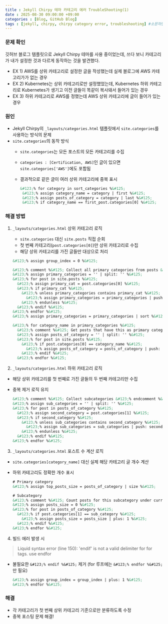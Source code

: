 ```yaml
---
title : Jekyll Chirpy 테마 카테고리 에러 TroubleShooting(1)
date : 2025-08-30 09:00:00 +09:00
categories : [Blog, GitHub Blog]
tags : [jekyll, chirpy, chirpy category error, troubleshooting] #소문자만 가능
---
```


### 문제 확인

깃허브 블로그 템플릿으로 Jekyll Chirpy 테마를 사용 중이었는데, 쓰다 보니 카테고리가 내가 설정한 것과 다르게 동작하는 것을 발견했다.

- EX 1) AWS를 상위 카테고리로 설정한 글을 작성했는데 실제 블로그에 AWS 카테고리가가 없는 경우
- EX 2) Kubernetes는 상위 카테고리로만 설정했었는데, Kubernetes 하위 카테고리로 Kubernetes가 생기고 이전 글들이 똑같이 복사돼서 들어가 있는 경우
- EX 3) 하위 카테고리로 AWS를 정했는데 AWS 상위 카테고리에 글이 들어가 있는 경우

### 원인

- Jekyll Chirpy의 `_layouts/categories.html` 템플릿에서 `site.categories`를 사용하는 방식의 문제
- `site.categories`의 동작 방식
    - `site.categories`는 모든 포스트의 모든 카테고리를 수집
    - `categories : [Certification, AWS]`인 글이 있으면 `site.categories['AWS']`에도 포함됨
    - 결과적으로 같은 글이 여러 상위 카테고리에 중복 표시
        
        ```html
        &#123;% for category in sort_categories %&#125;
         &#123;% assign category_name = category | first %&#125;
         &#123;% assign posts_of_category = category | last %&#125;
         &#123;% if category_name == first_post.categories[0] %&#125;
        ```
        

### 해결 방법

1. `_layouts/categories.html` 상위 카테고리 로직
    - `site.categories` 대신 `site.posts` 직접 순회
    - 첫 번째 카테고리(`post.categories[0]`)만 상위 카테고리로 수집
    - 해당 상위 카테고리를 가진 글들만 대상으로 처리
    
    ```html
    &#123;% assign group_index = 0 %&#125;
    
    &#123;% comment %&#125; Collect all primary categories from posts &#123;% endcomment %&#125;
    &#123;% assign primary_categories = '' | split: '' %&#125;
    &#123;% for post in site.posts %&#125;
      &#123;% assign primary_cat = post.categories[0] %&#125;
      &#123;% if primary_cat %&#125;
        &#123;% unless primary_categories contains primary_cat %&#125;
          &#123;% assign primary_categories = primary_categories | push: primary_cat %&#125;
        &#123;% endunless %&#125;
      &#123;% endif %&#125;
    &#123;% endfor %&#125;
    &#123;% assign primary_categories = primary_categories | sort %&#125;
    
    &#123;% for category_name in primary_categories %&#125;
      &#123;% comment %&#125; Get posts that have this as primary category &#123;% endcomment %&#125;
      &#123;% assign posts_of_category = '' | split: '' %&#125;
      &#123;% for post in site.posts %&#125;
        &#123;% if post.categories[0] == category_name %&#125;
          &#123;% assign posts_of_category = posts_of_category | push: post %&#125;
        &#123;% endif %&#125;
      &#123;% endfor %&#125;
    ```
    

2. `_layouts/categories.html` 하위 카테고리 로직

- 해당 상위 카테고리를 첫 번째로 가진 글들의 두 번째 카테고리만 수집
- 중복 제거 로직 유지
    
    ```html
    &#123;% comment %&#125; Collect subcategories &#123;% endcomment %&#125;
    &#123;% assign sub_categories = '' | split: '' %&#125;
    &#123;% for post in posts_of_category %&#125;
      &#123;% assign second_category = post.categories[1] %&#125;
      &#123;% if second_category %&#125;
        &#123;% unless sub_categories contains second_category %&#125;
          &#123;% assign sub_categories = sub_categories | push: second_category %&#125;
        &#123;% endunless %&#125;
      &#123;% endif %&#125;
    &#123;% endfor %&#125;
    ```
    

3. `_layouts/categories.html` 포스트 수 계산 로직

- `site.categories[category_name]` 대신 실제 해당 카테고리 글 개수 계산
- 하위 카테고리도 정확한 개수 표시
    
    ```html
    # Primary category
    &#123;% assign top_posts_size = posts_of_category | size %&#125;
    
    # Subcategory
    &#123;% comment %&#125; Count posts for this subcategory under current primary category &#123;% endcomment %&#125;
    &#123;% assign posts_size = 0 %&#125;
    &#123;% for post in posts_of_category %&#125;
      &#123;% if post.categories[1] == sub_category %&#125;
        &#123;% assign posts_size = posts_size | plus: 1 %&#125;
      &#123;% endif %&#125;
    &#123;% endfor %&#125;
    ```
    

4. 빌드 에러 발생 시

> Liquid syntax error (line 150): 'endif' is not a valid delimiter for for tags. use endfor
> 
- 불필요한 `&#123;% endif %&#125;` 제거 (for 루프에는 `&#123;% endfor %&#125;`만 필요)
    
    ```html
    &#123;% assign group_index = group_index | plus: 1 %&#125;
    &#123;% endfor %&#125;
    ```
    

### 해결

- 각 카테고리가 첫 번째 상위 카테고리 기준으로만 분류하도록 수정
- 중복 포스팅 문제 해결!